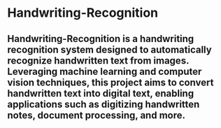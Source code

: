 # Handwriting-Recognition
## Handwriting-Recognition is a handwriting recognition system designed to automatically recognize handwritten text from images. Leveraging machine learning and computer vision techniques, this project aims to convert handwritten text into digital text, enabling applications such as digitizing handwritten notes, document processing, and more.
